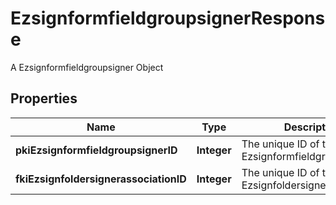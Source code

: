 

# EzsignformfieldgroupsignerResponse

A Ezsignformfieldgroupsigner Object

## Properties

Name | Type | Description | Notes
------------ | ------------- | ------------- | -------------
**pkiEzsignformfieldgroupsignerID** | **Integer** | The unique ID of the Ezsignformfieldgroupsigner | 
**fkiEzsignfoldersignerassociationID** | **Integer** | The unique ID of the Ezsignfoldersignerassociation | 




